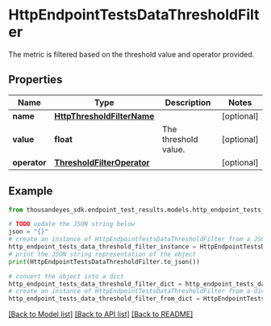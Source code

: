 # HttpEndpointTestsDataThresholdFilter

The metric is filtered based on the threshold value and operator provided.

## Properties

Name | Type | Description | Notes
------------ | ------------- | ------------- | -------------
**name** | [**HttpThresholdFilterName**](HttpThresholdFilterName.md) |  | [optional] 
**value** | **float** | The threshold value. | [optional] 
**operator** | [**ThresholdFilterOperator**](ThresholdFilterOperator.md) |  | [optional] 

## Example

```python
from thousandeyes_sdk.endpoint_test_results.models.http_endpoint_tests_data_threshold_filter import HttpEndpointTestsDataThresholdFilter

# TODO update the JSON string below
json = "{}"
# create an instance of HttpEndpointTestsDataThresholdFilter from a JSON string
http_endpoint_tests_data_threshold_filter_instance = HttpEndpointTestsDataThresholdFilter.from_json(json)
# print the JSON string representation of the object
print(HttpEndpointTestsDataThresholdFilter.to_json())

# convert the object into a dict
http_endpoint_tests_data_threshold_filter_dict = http_endpoint_tests_data_threshold_filter_instance.to_dict()
# create an instance of HttpEndpointTestsDataThresholdFilter from a dict
http_endpoint_tests_data_threshold_filter_from_dict = HttpEndpointTestsDataThresholdFilter.from_dict(http_endpoint_tests_data_threshold_filter_dict)
```
[[Back to Model list]](../README.md#documentation-for-models) [[Back to API list]](../README.md#documentation-for-api-endpoints) [[Back to README]](../README.md)


